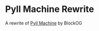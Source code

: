 # Pyll Machine Rewrite

A rewrite of [Pyll Machine](https://github.com/Waity5/Pyll-Machine) by BlockOG
